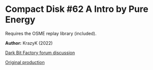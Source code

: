 # Compact Disk #62 A Intro by Pure Energy

Requires the OSME replay library (included).

**Author:** KrazyK (2022)

[Dark Bit Factory forum discussion](https://www.dbfinteractive.com/forum/index.php?topic=6928.0)  

[Original production](https://demozoo.org/productions/74281/)